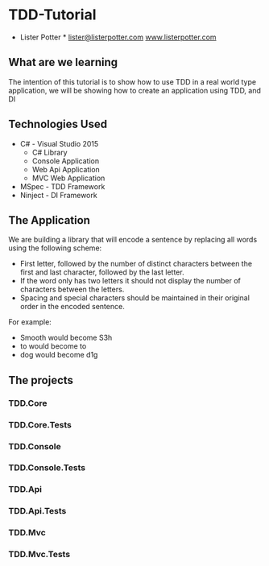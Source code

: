 # TDD-Tutorial #
* Lister Potter *
lister@listerpotter.com
www.listerpotter.com

## What are we learning ##
The intention of this tutorial is to show how to use TDD in a real world type application, we will be showing how to create an application using TDD, and DI

## Technologies Used ##
* C# - Visual Studio 2015
	* C# Library
	* Console Application
	* Web Api Application
	* MVC Web Application
* MSpec - TDD Framework
* Ninject - DI Framework


## The Application ##
We are building a library that will encode a sentence by replacing all words using the following scheme:

* First letter, followed by the number of distinct characters between the first and last character, followed by the last letter.
* If the word only has two letters it should not display the number of characters between the letters.
* Spacing and special characters should be maintained in their original order in the encoded sentence. 

For example:
 * Smooth would become S3h
 * to would become to
 * dog would become d1g

## The projects ##
### TDD.Core ###
### TDD.Core.Tests ###
### TDD.Console ###
### TDD.Console.Tests ###
### TDD.Api ###
### TDD.Api.Tests ###
### TDD.Mvc ###
### TDD.Mvc.Tests ###